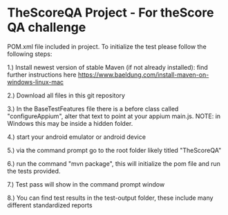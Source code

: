 # TheScoreQA Project - For theScore QA challenge

POM.xml file included in project. To initialize the test please follow the following steps:

1.) Install newest version of stable Maven (if not already installed): find further instructions here https://www.baeldung.com/install-maven-on-windows-linux-mac

2.) Download all files in this git repository

3.) In the BaseTestFeatures file there is a before class called "configureAppium", alter that text to point at your appium main.js. NOTE: in Windows this may be inside a hidden folder.

4.) start your android emulator or android device

5.) via the command prompt go to the root folder likely titled "TheScoreQA"

6.) run the command "mvn package", this will initialize the pom file and run the tests provided.

7.) Test pass will show in the command prompt window

8.) You can find test results in the test-output folder, these include many different standardized reports



